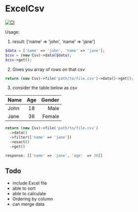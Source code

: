 # ExcelCsv
[![CI](https://github.com/napoleon101392/ExcelCsv/actions/workflows/ci.yml/badge.svg)](https://github.com/napoleon101392/ExcelCsv/actions/workflows/ci.yml)

Usage:
1. result: ['name' => 'john', 'name' => 'jane']
```php
$data = ['name' => 'john', 'name' => 'jane'];
$csv = (new Csv)->data($data);
$csv->get();
```

2. Gives you array of rows on that csv
```php
return (new Csv)->file('path/to/file.csv')->data()->get();
```

3. consider the table below as csv

| Name        | Age           | Gender  |
| ------------- |:-------------:| -----:|
| John      | 18           | Male |
| Jane      | 36            |   Female |
```php
return (new Csv)->file('path/to/file.csv')
  ->data()
  ->filter(['name' => 'jane'])
  ->exact()
  ->get()

response: [['name' => 'jane', 'age'  => 36]]
```

## Todo
- include Excel file
- able to sort
- able to calculate
- Ordering by column
- can merge data
